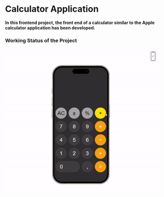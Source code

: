 # Calculator Application

**In this frontend project, the front end of a calculator similar to the Apple calculator application has been developed.**

### Working Status of the Project

![Calculator Application](https://github.com/0nurDinc/Calculator/blob/main/app.gif)
 
